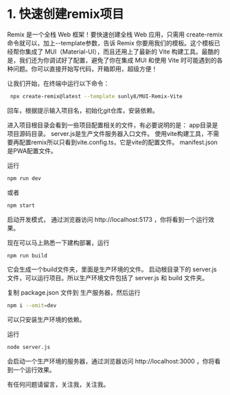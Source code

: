 # 1. 快速创建remix项目

Remix 是一个全栈 Web 框架！要快速创建全栈 Web 应用，只需用 create-remix 命令就可以，加上--template参数，告诉 Remix 你要用我们的模板。这个模板已经帮你集成了 MUI（Material-UI），而且还用上了最新的 Vite 构建工具。最酷的是，我们还为你调试好了配置，避免了你在集成 MUI 和使用 Vite 时可能遇到的各种问题。你可以直接开始写代码，开箱即用，超级方便！

让我们开始，在终端中运行以下命令：

```bash
 npx create-remix@latest --template sunly8/MUI-Remix-Vite
```

回车，根据提示输入项目名，初始化git仓库，安装依赖。

进入项目根目录会看到一些项目配置相关的文件，有必要说明的是：
app目录是项目源码目录。
server.js是生产文件服务器入口文件。
使用vite构建工具，不需要再配置remix所以只看到vite.config.ts，它是vite的配置文件。
manifest.json是PWA配置文件。

运行
```bash
npm run dev
```
或者
```bash
npm start
```

启动开发模式，
通过浏览器访问 http://localhost:5173 ，你将看到一个运行效果。

现在可以马上熟悉一下建构部署，运行
```bash
npm run build
```

它会生成一个build文件夹，里面是生产环境的文件。
启动根目录下的 server.js 文件，可以运行项目。所以生产环境文件包括了 server.js 和 build 文件夹。

复制 package.json 文件到 生产服务器，然后运行
```bash 
npm i --omit=dev
```
可以只安装生产环境的依赖。

运行
```bash
node server.js
```

会启动一个生产环境的服务器，通过浏览器访问 http://localhost:3000 ，你将看到一个运行效果。

有任何问题请留言，关注我，关注我。




